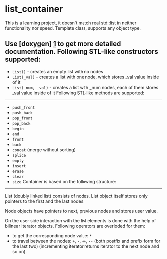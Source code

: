 list_container
==============

This is a learning project, it doesn't match real std::list in neither functionality nor speed. Template class, supports any object type.

Use [doxygen] [1] to get more detailed documentation.
Following STL-like constructors supported:
------------------------------------------
- `List()` - creates an empty list with no nodes
- `List(_val)` - creates a list with one node, which stores _val value inside of it
- `List(_num, _val)` - creates a list with _num nodes, each of them stores _val value inside of it
Following STL-like methods are supported:
----------------------------------------
- `push_front`
- `push_back`
- `pop_front`
- `pop_back`
- `begin`
- `end`
- `front`
- `back`
- `concat` (merge without sorting)
- `splice`
- `empty`
- `insert`
- `erase`
- `clear`
- `size`
Container is based on the following structure:
----------------------------------------------
List (doubly linked list) consists of nodes. List object itself stores only pointers to the first and the last nodes.

Node objects have pointers to next, previous nodes and stores user value.

On the user side interaction with the list elements is done with the help of bilinear Iterator objects. Following operators are overloded for them:
- to get the corresponding node value: `*`
- to travel between the nodes: `+`, `-`, `++`, `--` (both postfix and prefix form for the last two) (incrementing iterator returns iterator to the next node and so on).

[1]: http://doxygen.org/    "doxygen"
